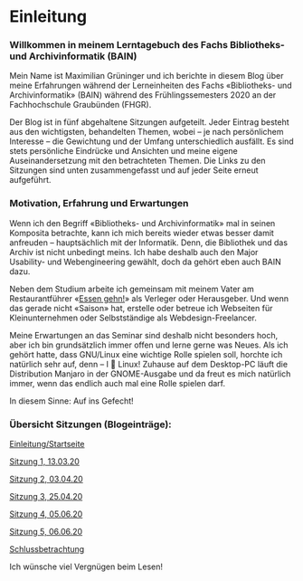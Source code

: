 # Einleitung

### Willkommen in meinem Lerntagebuch des Fachs Bibliotheks- und Archivinformatik (BAIN)

Mein Name ist Maximilian Grüninger und ich berichte in diesem Blog über meine Erfahrungen während der Lerneinheiten des Fachs «Bibliotheks- und Archivinformatik» (BAIN) während des Frühlingssemesters 2020 an der Fachhochschule Graubünden (FHGR).

Der Blog ist in fünf abgehaltene Sitzungen aufgeteilt. Jeder Eintrag besteht aus den wichtigsten, behandelten Themen, wobei – je nach persönlichem Interesse – die Gewichtung und der Umfang unterschiedlich ausfällt.
Es sind stets persönliche Eindrücke und Ansichten und meine eigene Auseinandersetzung mit den betrachteten Themen. Die Links zu den Sitzungen sind unten zusammengefasst und auf jeder Seite erneut aufgeführt.

### Motivation, Erfahrung und Erwartungen

Wenn ich den Begriff «Bibliotheks- und Archivinformatik» mal in seinen Komposita betrachte, kann ich mich bereits wieder etwas besser damit anfreuden – hauptsächlich mit der Informatik. Denn, die Bibliothek und das Archiv ist nicht unbedingt meins. Ich habe deshalb auch den Major Usability- und Webengineering gewählt, doch da gehört eben auch BAIN dazu. 

Neben dem Studium arbeite ich gemeinsam mit meinem Vater am Restaurantführer «[Essen gehn!](www.essengehn.ch)» als Verleger oder Herausgeber. Und wenn das gerade nicht «Saison» hat, erstelle oder betreue ich Webseiten für Kleinunternehmen oder Selbstständige als Webdesign-Freelancer. 

Meine Erwartungen an das Seminar sind deshalb nicht besonders hoch, aber ich bin grundsätzlich immer offen und lerne gerne was Neues. Als ich gehört hatte, dass GNU/Linux eine wichtige Rolle spielen soll, horchte ich natürlich sehr auf, denn – I 💜 Linux! Zuhause auf dem Desktop-PC läuft die Distribution Manjaro in der GNOME-Ausgabe und da freut es mich natürlich immer, wenn das endlich auch mal eine Rolle spielen darf.

In diesem Sinne: Auf ins Gefecht!

### Übersicht Sitzungen (Blogeinträge):

[Einleitung/Startseite](./index.md)

[Sitzung 1, 13.03.20](Sitzung01.md) 

[Sitzung 2, 03.04.20](Sitzung02.md) 

[Sitzung 3, 25.04.20](Sitzung03.md) 

[Sitzung 4, 05.06.20](Sitzung04.md)

[Sitzung 5, 06.06.20](Sitzung05.md) 

[Schlussbetrachtung](./Z-Schlussbetrachtung.html) 

Ich wünsche viel Vergnügen beim Lesen!

